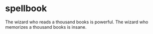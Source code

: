 # spellbook
The wizard who reads a thousand books is powerful. The wizard who memorizes a thousand books is insane.
